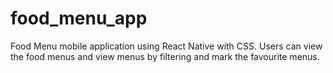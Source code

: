 # food_menu_app
Food Menu mobile application using React Native with CSS.
Users can view the food menus and view menus by filtering and mark the favourite menus.

